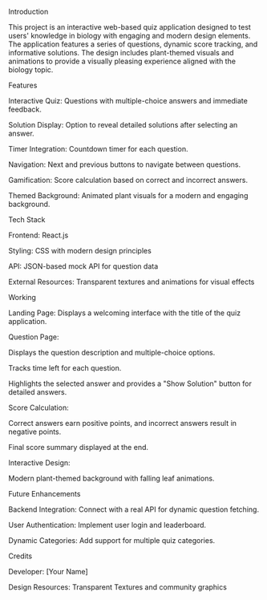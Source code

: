 Introduction

This project is an interactive web-based quiz application designed to test users' knowledge in biology with engaging and modern design elements. The application features a series of questions, dynamic score tracking, and informative solutions. The design includes plant-themed visuals and animations to provide a visually pleasing experience aligned with the biology topic.

Features

Interactive Quiz: Questions with multiple-choice answers and immediate feedback.

Solution Display: Option to reveal detailed solutions after selecting an answer.

Timer Integration: Countdown timer for each question.

Navigation: Next and previous buttons to navigate between questions.

Gamification: Score calculation based on correct and incorrect answers.

Themed Background: Animated plant visuals for a modern and engaging background.

Tech Stack

Frontend: React.js

Styling: CSS with modern design principles

API: JSON-based mock API for question data

External Resources: Transparent textures and animations for visual effects


Working

Landing Page: Displays a welcoming interface with the title of the quiz application.

Question Page:

Displays the question description and multiple-choice options.

Tracks time left for each question.

Highlights the selected answer and provides a "Show Solution" button for detailed answers.

Score Calculation:

Correct answers earn positive points, and incorrect answers result in negative points.

Final score summary displayed at the end.

Interactive Design:

Modern plant-themed background with falling leaf animations.

Future Enhancements

Backend Integration: Connect with a real API for dynamic question fetching.

User Authentication: Implement user login and leaderboard.

Dynamic Categories: Add support for multiple quiz categories.

Credits

Developer: [Your Name]

Design Resources: Transparent Textures and community graphics